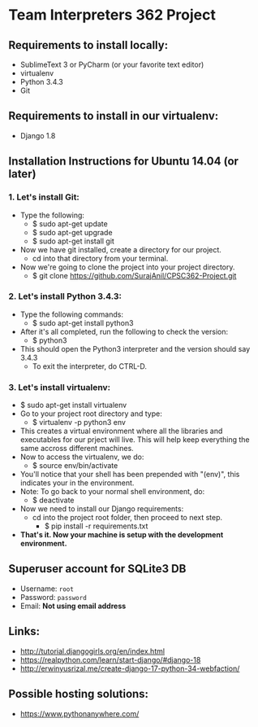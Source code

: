 # Team Interpreters 362 Project

## Requirements to install locally:

 - SublimeText 3 or PyCharm (or your favorite text editor) 
 - virtualenv
 - Python 3.4.3 
 - Git

## Requirements to install in our virtualenv:

 - Django 1.8

## Installation Instructions for Ubuntu 14.04 (or later)

### 1. Let's install Git:
    
 - Type the following:
	 - $ sudo apt-get update
	 - $ sudo apt-get upgrade
	 - $ sudo apt-get install git
 - Now we have git installed, create a directory for our project.
	 - cd into that directory from your terminal.
 - Now we're going to clone the project into your project directory.
	 - $ git clone https://github.com/SurajAnil/CPSC362-Project.git

### 2. Let's install Python 3.4.3:

 - Type the following commands:
	 - $ sudo apt-get install python3
 - After it's all completed, run the following to check the version:
	 - $ python3
 - This should open the Python3 interpreter and the version should say 3.4.3
	 - To exit the interpreter, do CTRL-D.
    
### 3. Let's install virtualenv:

 - $ sudo apt-get install virtualenv
 - Go to your project root directory and type:
	 - $ virtualenv -p python3 env
 - This creates a virtual environment where all the libraries and executables for our prject will live. This will help keep everything the same accross different machines.
 - Now to access the virtualenv, we do:
	 - $ source env/bin/activate
 - You'll notice that your shell has been prepended with "(env)", this indicates your in the environment. 
 - Note: To go back to your normal shell environment, do:
 	 - $ deactivate
 - Now we need to install our Django requirements:
 	 - cd into the project root folder, then proceed to next step.
	 	 - $ pip install -r requirements.txt
 - **That's it. Now your machine is setup with the development environment.**

## Superuser account for SQLite3 DB

 - Username: `root`
 - Password: `password`
 - Email: **Not using email address**

## Links:

 - http://tutorial.djangogirls.org/en/index.html
 - https://realpython.com/learn/start-django/#django-18
 - http://erwinyusrizal.me/create-django-17-python-34-webfaction/

##  Possible hosting solutions:

 - https://www.pythonanywhere.com/
